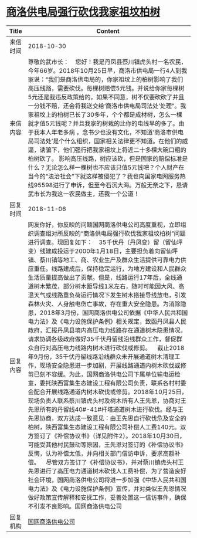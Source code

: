# <a href="http://www.shangluo.gov.cn/zmhd/ldxxxx.jsp?urltype=leadermail.LeaderMailContentUrl&wbtreeid=1112&leadermailid=4980">商洛供电局强行砍伐我家祖坟柏树</a>
| Title |                                                                                                                                                                                                                                                                                                                                                                                                                                                                Content                                                                                                                                                                                                                                                                                                                                                                                                                                                                 |
|:-----:|----------------------------------------------------------------------------------------------------------------------------------------------------------------------------------------------------------------------------------------------------------------------------------------------------------------------------------------------------------------------------------------------------------------------------------------------------------------------------------------------------------------------------------------------------------------------------------------------------------------------------------------------------------------------------------------------------------------------------------------------------------------------------------------------------------------------------------------------------------------------------------------------------------------------------------------|
| 来信时间  | 2018-10-30                                                                                                                                                                                                                                                                                                                                                                                                                                                                                                                                                                                                                                                                                                                                                                                                                                                                                                                             |
| 来信内容  | 尊敬的武市长：    您好！我是丹凤县蔡川镇虎头村一名农民，今年66岁。2018年10月25日早，商洛市供电局一行4人到我家说：“我们是商洛供电局的，你家祖坟上的柏树影响了我们高压线路，需要砍伐。每棵树赔偿5元钱。并说给你家每棵树5元还是我违反政策给的，如果不同意，树不仅要砍砍了并且一分钱不赔，还会将我送交给‘商洛市供电局司法处’处理”。我家祖坟上的柏树已长了30多年，个个都是成材树，怎么一棵就才值5元钱呢？并且我家的树栽的比你的电线早的多了。由于我本人年老多病 ，念书少也没有文化，不知道‘商洛市供电局司法处’是个什么组织，国家相关法律更不知道。在他们的威逼，诱骗下，他们强行把我家祖坟上将近二十多棵大碗口粗的柏树砍了。 影响高压线路，树应该砍，但是国家的赔偿标准是什么？无论怎么样一棵树也不应该只值5元钱吧？个人财产在当今的“法治社会”下就这样被侵犯了？我也向国家电网服务热线95598进行了申诉，但至今石沉大海。万般无奈之下，恳请武市长为我这一农民做主，还我一个公道！                                                                                                                                                                                                                                                                                                                                                                                                                                                                                |
| 回复时间  | 2018-11-06                                                                                                                                                                                                                                                                                                                                                                                                                                                                                                                                                                                                                                                                                                                                                                                                                                                                                                                             |
| 回复内容  | 网友你好，你反映的问题国网商洛供电公司高度重视，立即组织调查组对所反映的“商洛供电局强行砍伐我家祖坟柏树”问题进行调查。现回复如下：    35千伏丹（丹凤变）留（留仙坪变）线建成投运于2000年1月18日，主要担负着向留仙坪镇、蔡川镇等地工、商、农业生产及群众生活提供可靠电力供应重任。线路建成后，保持稳定运行，为地方建设和人民群众生活质量提高做出了贡献。但是，线路运行17年后，全线通道树木繁茂，部分树木距导线1米左右，随时可能因大风、高温天气或线路重负荷运行情况下发生树木搭接导线放电，引发森林火灾、人身触电伤亡事故，存在重大安全隐患。为消除隐患，2018年3月份，国网商洛供电公司依据《中华人民共和国电力法》及《电力设施保护条例》相关规定，致函丹凤县人民政府，汇报丹凤县境内高压电力线路存在通道树木隐患情况，请求协调各级政府做好35千伏丹留线沿线群众工作，督促群众自行对高压电力线路内树木进行砍伐或修剪。    截止2018年9月份，35千伏丹留线路沿线群众未开展通道树木清理工作，现场安全隐患进一步加剧，开展线路通道内树木砍伐或修剪已刻不容缓。为此，国网商洛供电公司下属单位输电运检室，委托陕西富集生态建设工程有限公司负责，联系各村村委会配合开展线路通道内树木砍伐或修剪。2018年10月25日，现场负责人联系蔡川镇虎头村及树木所有人王先恩，协商对王先恩所有的丹留线40#-41#杆塔通道树木进行砍伐。经与王先恩协商，双方达成一致意见：由王先恩自行砍伐危及安全的柏树，陕西富集生态建设工程有限公司补偿人工费140元。双方签订了《补偿协议书》（详见附件2）。2018年10月30日，可能受其他村民鼓动等原因，王先恩对签订的《补偿协议书》反悔，认为补偿太低，并向相关部门信访申诉，要求高额补偿。    尽管双方签订了《补偿协议书》，并对蔡川镇虎头村王先恩进行了高压电力通道树木砍伐人工费补偿，为了营造良好社会环境，国网商洛供电公司将进一步加强《中华人民共和国电力法》及《电力设施保护条例》宣传，并对类似王先恩情况做好政策宣传解释和安抚工作，妥善处置这一信访事件，确保不引发不良影响。国网商洛供电公司 |
| 回复机构  | <a href="../../categories/agencies/国网商洛供电公司.md">国网商洛供电公司</a>                                                                                                                                                                                                                                                                                                                                                                                                                                                                                                                                                                                                                                                                                                                                                                                                                                                                           |